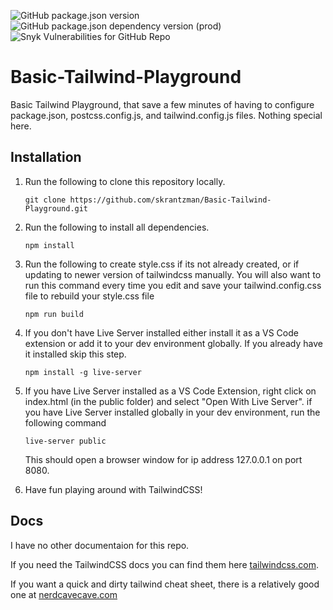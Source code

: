 ![GitHub package.json version](https://img.shields.io/github/package-json/v/skrantzman/Basic-Tailwind-Playground?logo=github) &ensp;
![GitHub package.json dependency version (prod)](https://img.shields.io/github/package-json/dependency-version/skrantzman/Basic-Tailwind-Playground/tailwindcss?color=38B2AC&logo=tailwind-css) &ensp;
![Snyk Vulnerabilities for GitHub Repo](https://img.shields.io/snyk/vulnerabilities/github/skrantzman/dnn_tailwind?logo=Snyk)

# Basic-Tailwind-Playground

Basic Tailwind Playground, that save a few minutes of having to configure package.json, postcss.config.js, and tailwind.config.js files. Nothing special here.

## Installation

1. Run the following to clone this repository locally.

   ```
   git clone https://github.com/skrantzman/Basic-Tailwind-Playground.git
   ```

2. Run the following to install all dependencies.

   ```
   npm install
   ```

3. Run the following to create style.css if its not already created, or if updating to newer version of tailwindcss manually. You will also want to run this command every time you edit and save your tailwind.config.css file to rebuild your style.css file

   ```
   npm run build
   ```

4. If you don't have Live Server installed either install it as a VS Code extension or add it to your dev environment globally. If you already have it installed skip this step.

   ```
   npm install -g live-server
   ```

5. If you have Live Server installed as a VS Code Extension, right click on index.html (in the public folder) and select "Open With Live Server". if you have Live Server installed globally in your dev environment, run the following command

   ```
   live-server public
   ```

   This should open a browser window for ip address 127.0.0.1 on port 8080.

6. Have fun playing around with TailwindCSS!

## Docs

I have no other documentaion for this repo.

If you need the TailwindCSS docs you can find them here [tailwindcss.com](https://tailwindcss.com).

If you want a quick and dirty tailwind cheat sheet, there is a relatively good one at [nerdcavecave.com](https://nerdcave.com/tailwind-cheat-sheet)
